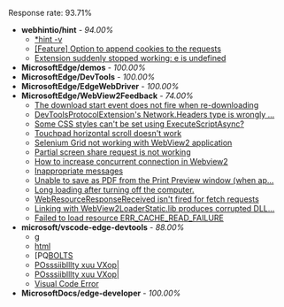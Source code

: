 Response rate: 93.71%

* **webhintio/hint** - _94.00%_
  * [*hint -v](https://github.com/webhintio/hint/issues/5174)
  * [[Feature] Option to append cookies to the requests](https://github.com/webhintio/hint/issues/5079)
  * [Extension suddenly stopped working: e is undefined](https://github.com/webhintio/hint/issues/5078)
* **MicrosoftEdge/demos** - _100.00%_
* **MicrosoftEdge/DevTools** - _100.00%_
* **MicrosoftEdge/EdgeWebDriver** - _100.00%_
* **MicrosoftEdge/WebView2Feedback** - _74.00%_
  * [The download start event does not fire when re-downloading](https://github.com/MicrosoftEdge/WebView2Feedback/issues/2489)
  * [DevToolsProtocolExtension's Network.Headers type is wrongly ...](https://github.com/MicrosoftEdge/WebView2Feedback/issues/2488)
  * [Some CSS styles can't be set using ExecuteScriptAsync?](https://github.com/MicrosoftEdge/WebView2Feedback/issues/2483)
  * [Touchpad horizontal scroll doesn't work ](https://github.com/MicrosoftEdge/WebView2Feedback/issues/2482)
  * [Selenium Grid not working with WebView2 application](https://github.com/MicrosoftEdge/WebView2Feedback/issues/2470)
  * [Partial screen share request is not working](https://github.com/MicrosoftEdge/WebView2Feedback/issues/2441)
  * [How to increase concurrent connection in Webview2](https://github.com/MicrosoftEdge/WebView2Feedback/issues/2486)
  * [Inappropriate messages](https://github.com/MicrosoftEdge/WebView2Feedback/issues/2485)
  * [Unable to save as PDF from the Print Preview window (when ap...](https://github.com/MicrosoftEdge/WebView2Feedback/issues/2479)
  * [Long loading after turning off the computer.](https://github.com/MicrosoftEdge/WebView2Feedback/issues/2475)
  * [WebResourceResponseReceived isn't fired for fetch requests](https://github.com/MicrosoftEdge/WebView2Feedback/issues/2471)
  * [Linking with WebView2LoaderStatic.lib produces corrupted DLL...](https://github.com/MicrosoftEdge/WebView2Feedback/issues/2462)
  * [Failed to load resource ERR_CACHE_READ_FAILURE](https://github.com/MicrosoftEdge/WebView2Feedback/issues/2457)
* **microsoft/vscode-edge-devtools** - _88.00%_
  * [g](https://github.com/microsoft/vscode-edge-devtools/issues/1056)
  * [html](https://github.com/microsoft/vscode-edge-devtools/issues/1054)
  * [PQ[BOLTS](https://github.com/microsoft/vscode-edge-devtools/issues/1053)
  * [POsssiiblllty xuu VXop|](https://github.com/microsoft/vscode-edge-devtools/issues/1052)
  * [POsssiiblllty xuu VXop|](https://github.com/microsoft/vscode-edge-devtools/issues/1051)
  * [Visual Code Error](https://github.com/microsoft/vscode-edge-devtools/issues/1055)
* **MicrosoftDocs/edge-developer** - _100.00%_